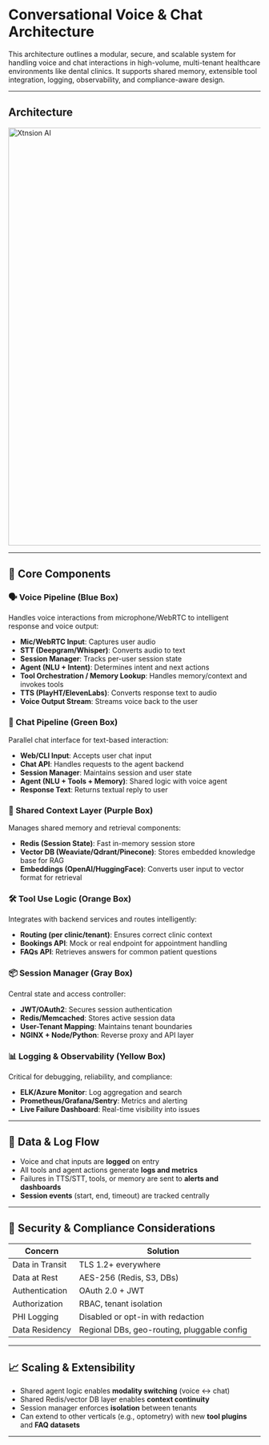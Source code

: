 # Conversational Voice & Chat Architecture

This architecture outlines a modular, secure, and scalable system for handling voice and chat interactions in high-volume, multi-tenant healthcare environments like dental clinics. It supports shared memory, extensible tool integration, logging, observability, and compliance-aware design.

---
## Architecture
<img width="1365" height="833" alt="Xtnsion AI" src="https://github.com/user-attachments/assets/76fecfcc-27ca-449d-8b5a-8e07b151cb46" />

---

## 🧠 Core Components

### 🗣️ Voice Pipeline (Blue Box)
Handles voice interactions from microphone/WebRTC to intelligent response and voice output:

- **Mic/WebRTC Input**: Captures user audio
- **STT (Deepgram/Whisper)**: Converts audio to text
- **Session Manager**: Tracks per-user session state
- **Agent (NLU + Intent)**: Determines intent and next actions
- **Tool Orchestration / Memory Lookup**: Handles memory/context and invokes tools
- **TTS (PlayHT/ElevenLabs)**: Converts response text to audio
- **Voice Output Stream**: Streams voice back to the user

### 💬 Chat Pipeline (Green Box)
Parallel chat interface for text-based interaction:

- **Web/CLI Input**: Accepts user chat input
- **Chat API**: Handles requests to the agent backend
- **Session Manager**: Maintains session and user state
- **Agent (NLU + Tools + Memory)**: Shared logic with voice agent
- **Response Text**: Returns textual reply to user

### 🧩 Shared Context Layer (Purple Box)
Manages shared memory and retrieval components:

- **Redis (Session State)**: Fast in-memory session store
- **Vector DB (Weaviate/Qdrant/Pinecone)**: Stores embedded knowledge base for RAG
- **Embeddings (OpenAI/HuggingFace)**: Converts user input to vector format for retrieval

### 🛠️ Tool Use Logic (Orange Box)
Integrates with backend services and routes intelligently:

- **Routing (per clinic/tenant)**: Ensures correct clinic context
- **Bookings API**: Mock or real endpoint for appointment handling
- **FAQs API**: Retrieves answers for common patient questions

### 📦 Session Manager (Gray Box)
Central state and access controller:

- **JWT/OAuth2**: Secures session authentication
- **Redis/Memcached**: Stores active session data
- **User-Tenant Mapping**: Maintains tenant boundaries
- **NGINX + Node/Python**: Reverse proxy and API layer

### 📊 Logging & Observability (Yellow Box)
Critical for debugging, reliability, and compliance:

- **ELK/Azure Monitor**: Log aggregation and search
- **Prometheus/Grafana/Sentry**: Metrics and alerting
- **Live Failure Dashboard**: Real-time visibility into issues

---

## 🔁 Data & Log Flow

- Voice and chat inputs are **logged** on entry
- All tools and agent actions generate **logs and metrics**
- Failures in TTS/STT, tools, or memory are sent to **alerts and dashboards**
- **Session events** (start, end, timeout) are tracked centrally

---

## 🔐 Security & Compliance Considerations

| Concern                   | Solution                                    |
|--------------------------|---------------------------------------------|
| Data in Transit          | TLS 1.2+ everywhere                         |
| Data at Rest             | AES-256 (Redis, S3, DBs)                    |
| Authentication           | OAuth 2.0 + JWT                            |
| Authorization            | RBAC, tenant isolation                      |
| PHI Logging              | Disabled or opt-in with redaction           |
| Data Residency           | Regional DBs, geo-routing, pluggable config |

---

## 📈 Scaling & Extensibility

- Shared agent logic enables **modality switching** (voice <-> chat)
- Shared Redis/vector DB layer enables **context continuity**
- Session manager enforces **isolation** between tenants
- Can extend to other verticals (e.g., optometry) with new **tool plugins** and **FAQ datasets**

---
